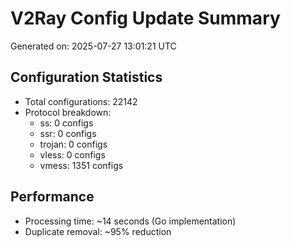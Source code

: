 # V2Ray Config Update Summary
Generated on: 2025-07-27 13:01:21 UTC

## Configuration Statistics
- Total configurations: 22142
- Protocol breakdown:
  - ss: 0 configs
  - ssr: 0 configs
  - trojan: 0 configs
  - vless: 0 configs
  - vmess: 1351 configs

## Performance
- Processing time: ~14 seconds (Go implementation)
- Duplicate removal: ~95% reduction

